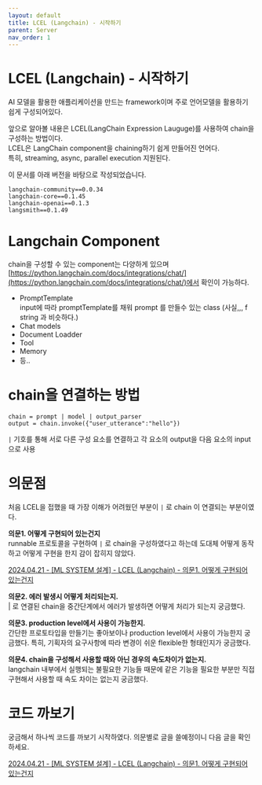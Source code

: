 ```yaml
---
layout: default
title: LCEL (Langchain) - 시작하기
parent: Server
nav_order: 1
---
```


# LCEL (Langchain) - 시작하기

AI 모델을 활용한 애플리케이션을 만드는 framework이며 주로 언어모델을 활용하기 쉽게 구성되어있다.

앞으로 알아볼 내용은 LCEL(LangChain Expression Lauguge)를 사용하여 chain을 구성하는 방법이다.  
LCEL은 LangChain component을 chaining하기 쉽게 만들어진 언어다.  
특히, streaming, async, parallel execution 지원된다.

이 문서를 아래 버전을 바탕으로 작성되었습니다.

```
langchain-community==0.0.34
langchain-core==0.1.45
langchain-openai==0.1.3
langsmith==0.1.49
```

# Langchain Component

chain을 구성할 수 있는 component는 다양하게 있으며 [https://python.langchain.com/docs/integrations/chat/](https://python.langchain.com/docs/integrations/chat/)에서 확인이 가능하다. 

-   PromptTemplate  
    input에 따라 promptTemplate를 채워 prompt 를 만들수 있는 class (사실,,, f string 과 비슷하다.)
-   Chat models
-   Document Loadder
-   Tool
-   Memory
-   등..

# chain을 연결하는 방법

```
chain = prompt | model | output_parser 
output = chain.invoke({"user_utterance":"hello"})
```

`|` 기호를 통해 서로 다른 구성 요소를 연결하고 각 요소의 output을 다음 요소의 input으로 사용

# 의문점

처음 LCEL을 접했을 때 가장 이해가 어려웠던 부분이 `|` 로 chain 이 연결되는 부분이였다.

**의문1. 어떻게 구현되어 있는건지**  
runnable 프로토콜을 구현하여 `|` 로 chain을 구성하였다고 하는데 도대체 어떻게 동작하고 어떻게 구현을 한지 감이 잡히지 않았다.

[2024.04.21 - \[ML SYSTEM 설계\] - LCEL (Langchain) - 의문1. 어떻게 구현되어 있는건지](https://cheer-up-programmer.tistory.com/270)

**의문2. 에러 발생시 어떻게 처리되는지.**  
| 로 연결된 chain을 중간단계에서 에러가 발생하면 어떻게 처리가 되는지 궁금했다.

**의문3. production level에서 사용이 가능한지.**  
간단한 프로토타입을 만들기는 좋아보이나 production level에서 사용이 가능한지 궁금했다. 특히, 기획자의 요구사항에 따라 변경이 쉬운 flexible한 형태인지가 궁금했다.

**의문4. chain을 구성해서 사용할 때와 아닌 경우의 속도차이가 없는지.**  
langchain 내부에서 실행되는 불필요한 기능들 때문에 같은 기능을 필요한 부분만 직접 구현해서 사용할 때 속도 차이는 없는지 궁금했다.

# 코드 까보기

궁금해서 하나씩 코드를 까보기 시작하였다. 의문별로 글을 쓸예정이니 다음 글을 확인하세요.

[2024.04.21 - \[ML SYSTEM 설계\] - LCEL (Langchain) - 의문1. 어떻게 구현되어 있는건지](https://cheer-up-programmer.tistory.com/270)